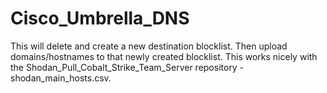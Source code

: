 # Cisco_Umbrella_DNS
This will delete and create a new destination blocklist. Then upload domains/hostnames to that newly created blocklist. This works nicely with the Shodan_Pull_Cobalt_Strike_Team_Server repository - shodan_main_hosts.csv.
